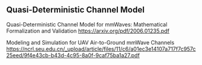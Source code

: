 ## Quasi-Deterministic Channel Model

Quasi-Deterministic Channel Model for mmWaves: Mathematical Formalization and Validation https://arxiv.org/pdf/2006.01235.pdf

Modeling and Simulation for UAV Air-to-Ground mmWave Channels https://ncrl.seu.edu.cn/_upload/article/files/11/c6/a01ec3e14107a717f7c957c25eed/9f4e43cb-b43d-4c95-8a0f-9caf75ba1a27.pdf
